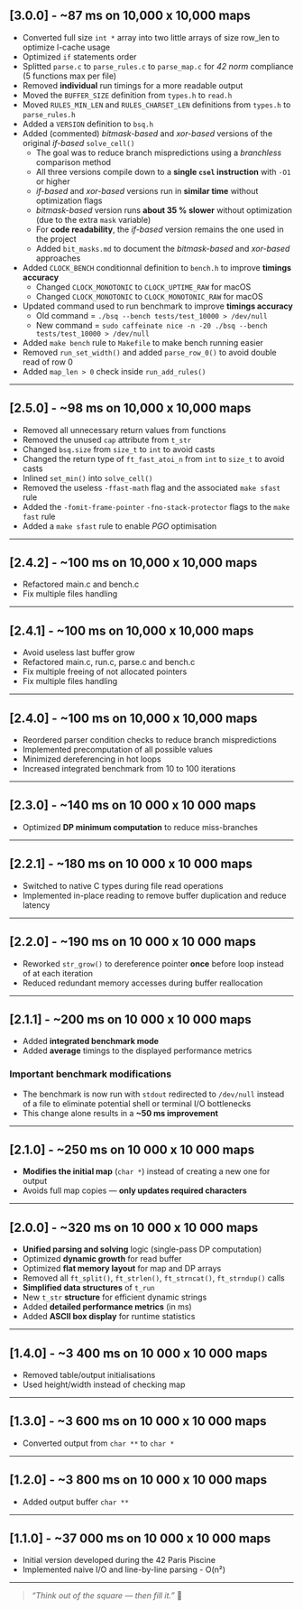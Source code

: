 ## [3.0.0] - ~87 ms on 10,000 x 10,000 maps
- Converted full size `int *` array into two little arrays of size row_len to optimize l-cache usage
- Optimized `if` statements order
- Splitted `parse.c` to `parse_rules.c` to `parse_map.c` for _42 norm_ compliance (5 functions max per file)
- Removed **individual** run timings for a more readable output
- Moved the `BUFFER_SIZE` definition from `types.h` to `read.h`
- Moved `RULES_MIN_LEN` and `RULES_CHARSET_LEN` definitions from `types.h` to `parse_rules.h`
- Added a `VERSION` definition to `bsq.h`
- Added (commented) _bitmask-based_ and _xor-based_ versions of the original _if-based_ `solve_cell()`
	- The goal was to reduce branch mispredictions using a _branchless_ comparison method
	- All three versions compile down to a **single `csel` instruction** with `-O1` or higher
	- _if-based_ and _xor-based_ versions run in **similar time** without optimization flags
	- _bitmask-based_ version runs **about 35 % slower** without optimization (due to the extra `mask` variable)
	- For **code readability**, the _if-based_ version remains the one used in the project
	- Added `bit_masks.md` to document the _bitmask-based_ and _xor-based_ approaches
- Added `CLOCK_BENCH` conditionnal definition to `bench.h` to improve **timings accuracy**
	- Changed `CLOCK_MONOTONIC` to `CLOCK_UPTIME_RAW` for macOS
	- Changed `CLOCK_MONOTONIC` to `CLOCK_MONOTONIC_RAW` for macOS
- Updated command used to run benchmark to improve **timings accuracy**
	- Old command = `./bsq --bench tests/test_10000 > /dev/null`
	- New command = `sudo caffeinate nice -n -20 ./bsq --bench tests/test_10000 > /dev/null`
- Added `make bench` rule to `Makefile` to make bench running easier
- Removed `run_set_width()` and added `parse_row_0()` to avoid double read of row 0
- Added `map_len > 0` check inside `run_add_rules()`

---

## [2.5.0] - ~98 ms on 10,000 x 10,000 maps
- Removed all unnecessary return values from functions
- Removed the unused `cap` attribute from `t_str`
- Changed `bsq.size` from `size_t` to `int` to avoid casts
- Changed the return type of `ft_fast_atoi_n` from `int` to `size_t` to avoid casts
- Inlined `set_min()` into `solve_cell()`
- Removed the useless `-ffast-math` flag and the associated `make sfast` rule
- Added the `-fomit-frame-pointer` `-fno-stack-protector` flags to the `make fast` rule
- Added a `make sfast` rule to enable _PGO_ optimisation

---

## [2.4.2] - ~100 ms on 10,000 x 10,000 maps
- Refactored main.c and bench.c
- Fix multiple files handling

---

## [2.4.1] - ~100 ms on 10,000 x 10,000 maps
- Avoid useless last buffer grow
- Refactored main.c, run.c, parse.c and bench.c
- Fix multiple freeing of not allocated pointers
- Fix multiple files handling

---

## [2.4.0] - ~100 ms on 10,000 x 10,000 maps
- Reordered parser condition checks to reduce branch mispredictions
- Implemented precomputation of all possible values
- Minimized dereferencing in hot loops
- Increased integrated benchmark from 10 to 100 iterations

---

## [2.3.0] - ~140 ms on 10 000 x 10 000 maps
- Optimized **DP minimum computation** to reduce miss-branches

---

## [2.2.1] - ~180 ms on 10 000 x 10 000 maps
- Switched to native C types during file read operations
- Implemented in-place reading to remove buffer duplication and reduce latency

---

## [2.2.0] - ~190 ms on 10 000 x 10 000 maps
- Reworked `str_grow()` to dereference pointer **once** before loop instead of at each iteration  
- Reduced redundant memory accesses during buffer reallocation  

---

## [2.1.1] - ~200 ms on 10 000 x 10 000 maps
- Added **integrated benchmark mode**
- Added **average** timings to the displayed performance metrics

### Important benchmark modifications
- The benchmark is now run with `stdout` redirected to `/dev/null` instead of a file to eliminate potential shell or terminal I/O bottlenecks  
- This change alone results in a **~50 ms improvement**

---

## [2.1.0] - ~250 ms on 10 000 x 10 000 maps
- **Modifies the initial map** (`char *`) instead of creating a new one for output
- Avoids full map copies — **only updates required characters**

---

## [2.0.0] - ~320 ms on 10 000 x 10 000 maps
- **Unified parsing and solving** logic (single-pass DP computation)
- Optimized **dynamic growth** for read buffer
- Optimized **flat memory layout** for map and DP arrays
- Removed all `ft_split()`, `ft_strlen()`, `ft_strncat()`, `ft_strndup()` calls
- **Simplified data structures** of `t_run`
- New `t_str` **structure** for efficient dynamic strings
- Added **detailed performance metrics** (in ms)
- Added **ASCII box display** for runtime statistics

---

## [1.4.0] - ~3 400 ms on 10 000 x 10 000 maps
- Removed table/output initialisations
- Used height/width instead of checking map

---

## [1.3.0] - ~3 600 ms on 10 000 x 10 000 maps
- Converted output from `char **` to `char *`

---

## [1.2.0] - ~3 800 ms on 10 000 x 10 000 maps
- Added output buffer `char **`

---

## [1.1.0] - ~37 000 ms on 10 000 x 10 000 maps
- Initial version developed during the 42 Paris Piscine
- Implemented naive I/O and line-by-line parsing - O(n²)

---

> _“Think out of the square — then fill it.”_ 🧠

